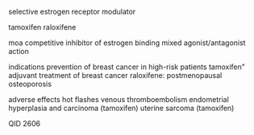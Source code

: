 selective estrogen receptor modulator

tamoxifen 
raloxifene 

moa 
competitive inhibitor of estrogen binding
mixed agonist/antagonist action 

indications 
prevention of breast cancer in high-risk patients 
tamoxifen" adjuvant treatment of breast cancer 
raloxifene: postmenopausal osteoporosis 

adverse effects 
hot flashes 
venous thromboembolism 
endometrial hyperplasia and carcinoma (tamoxifen)
uterine sarcoma (tamoxifen)

QID 2606